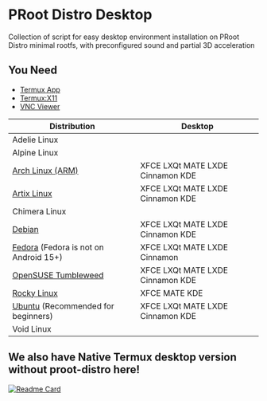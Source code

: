 # PRoot Distro Desktop
Collection of script for easy desktop environment installation on PRoot Distro minimal rootfs, with preconfigured sound and partial 3D acceleration 

## You Need
- [Termux App](https://github.com/termux/termux-app/releases)
- [Termux:X11](https://github.com/termux/termux-x11/releases)
- [VNC Viewer](https://play.google.com/store/apps/details?id=com.realvnc.viewer.android)


| Distribution     | Desktop   |
|------------------|------------|
| Adelie Linux     |    |
| Alpine Linux     |    |
| [Arch Linux (ARM)](https://github.com/arfshl/proot-distro-desktop/tree/main/arch) | XFCE LXQt MATE LXDE Cinnamon KDE |
| [Artix Linux](https://github.com/arfshl/proot-distro-desktop/tree/main/artix)     | XFCE LXQt MATE LXDE Cinnamon KDE | 
| Chimera Linux    |    | 
| [Debian](https://github.com/arfshl/proot-distro-desktop/tree/main/debian) | XFCE LXQt MATE LXDE Cinnamon KDE |
| [Fedora](https://github.com/arfshl/proot-distro-desktop/tree/main/fedora) (Fedora is not on Android 15+) | XFCE LXQt MATE LXDE Cinnamon |
| [OpenSUSE Tumbleweed](https://github.com/arfshl/proot-distro-desktop/tree/main/el/rocky)     |  XFCE LXQt MATE LXDE Cinnamon KDE   |
| [Rocky Linux](https://github.com/arfshl/proot-distro-desktop/tree/main/el/rocky) | XFCE MATE KDE    |
| [Ubuntu](https://github.com/arfshl/proot-distro-desktop/tree/main/ubuntu) (Recommended for beginners) | XFCE LXQt MATE LXDE Cinnamon KDE  
| Void Linux       |    |

## We also have Native Termux desktop version without proot-distro here!

[![Readme Card](https://github-readme-stats.vercel.app/api/pin/?username=arfshl&repo=termux-desktop&theme=transparent)](https://github.com/arfshl/termux-desktop)
